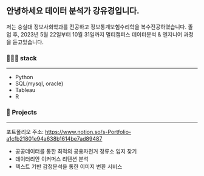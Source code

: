 ## 안녕하세요 데이터 분석가 강유경입니다.
저는 숭실대 정보사회학과를 전공하고 정보통계보험수리학을 복수전공하였습니다.
졸업 후, 2023년 5월 22일부터 10월 31일까지 멀티캠퍼스 데이터분석 & 엔지니어 과정을 듣고있습니다.

### 👩🏻‍💻 stack
---
- Python
- SQL(mysql, oracle)
- Tableau
- R

### 📑 Projects
---
포트폴리오 주소: https://www.notion.so/s-Portfolio-a1cfb21801e94a638b1614be7ad89487
- 공공데이터를 통한 최적의 공용자전거 정류소 입지 찾기
- 데이터리안 이커머스 리텐션 분석
- 텍스트 기반 감정분석을 통한 이미지 변환 서비스
